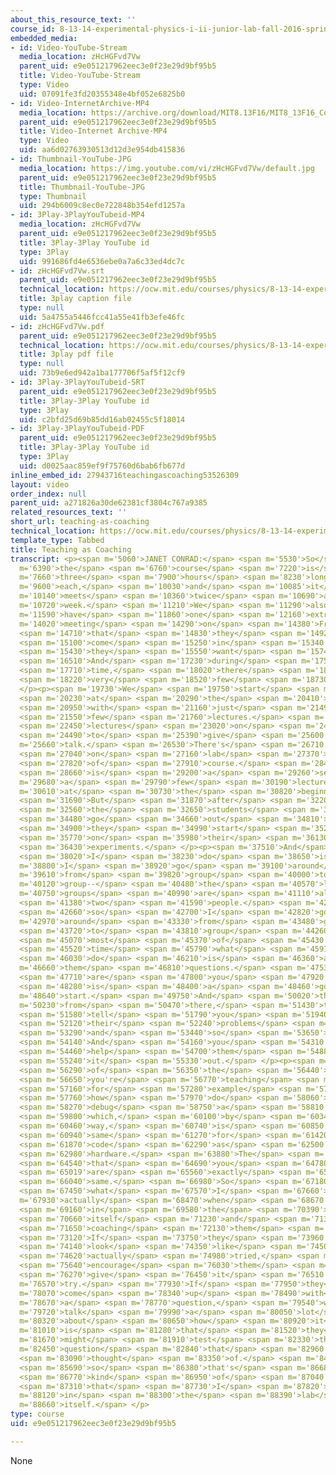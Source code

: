 ```yaml
---
about_this_resource_text: ''
course_id: 8-13-14-experimental-physics-i-ii-junior-lab-fall-2016-spring-2017
embedded_media:
- id: Video-YouTube-Stream
  media_location: zHcHGFvd7Vw
  parent_uid: e9e051217962eec3e0f23e29d9bf95b5
  title: Video-YouTube-Stream
  type: Video
  uid: 07091fe3fd20355348e4bf052e6825b0
- id: Video-InternetArchive-MP4
  media_location: https://archive.org/download/MIT8.13F16/MIT8_13F16_Conrad_Teaching_as_Coaching_300k.mp4
  parent_uid: e9e051217962eec3e0f23e29d9bf95b5
  title: Video-Internet Archive-MP4
  type: Video
  uid: aa6d02763930513d12d3e954db415836
- id: Thumbnail-YouTube-JPG
  media_location: https://img.youtube.com/vi/zHcHGFvd7Vw/default.jpg
  parent_uid: e9e051217962eec3e0f23e29d9bf95b5
  title: Thumbnail-YouTube-JPG
  type: Thumbnail
  uid: 294b6009c8ec0e722848b354efd1257a
- id: 3Play-3PlayYouTubeid-MP4
  media_location: zHcHGFvd7Vw
  parent_uid: e9e051217962eec3e0f23e29d9bf95b5
  title: 3Play-3Play YouTube id
  type: 3Play
  uid: 991686fd4e6536ebe0a7a6c33ed4dc7c
- id: zHcHGFvd7Vw.srt
  parent_uid: e9e051217962eec3e0f23e29d9bf95b5
  technical_location: https://ocw.mit.edu/courses/physics/8-13-14-experimental-physics-i-ii-junior-lab-fall-2016-spring-2017/instructor-insights/prof.-janet-conrads-insights/teaching-as-coaching/zHcHGFvd7Vw.srt
  title: 3play caption file
  type: null
  uid: 5a4755a5446fcc41a55e41fb3efe46fc
- id: zHcHGFvd7Vw.pdf
  parent_uid: e9e051217962eec3e0f23e29d9bf95b5
  technical_location: https://ocw.mit.edu/courses/physics/8-13-14-experimental-physics-i-ii-junior-lab-fall-2016-spring-2017/instructor-insights/prof.-janet-conrads-insights/teaching-as-coaching/zHcHGFvd7Vw.pdf
  title: 3play pdf file
  type: null
  uid: 73b9e6ed942a1ba177706f5af5f12cf9
- id: 3Play-3PlayYouTubeid-SRT
  parent_uid: e9e051217962eec3e0f23e29d9bf95b5
  title: 3Play-3Play YouTube id
  type: 3Play
  uid: c2bfd25d69b85dd16ab02455c5f18014
- id: 3Play-3PlayYouTubeid-PDF
  parent_uid: e9e051217962eec3e0f23e29d9bf95b5
  title: 3Play-3Play YouTube id
  type: 3Play
  uid: d0025aac859ef9f75760d6bab6fb677d
inline_embed_id: 27943716teachingascoaching53526309
layout: video
order_index: null
parent_uid: a271826a30de62381cf3804c767a9385
related_resources_text: ''
short_url: teaching-as-coaching
technical_location: https://ocw.mit.edu/courses/physics/8-13-14-experimental-physics-i-ii-junior-lab-fall-2016-spring-2017/instructor-insights/prof.-janet-conrads-insights/teaching-as-coaching
template_type: Tabbed
title: Teaching as Coaching
transcript: <p><span m='5060'>JANET CONRAD:</span> <span m='5530'>So</span> <span
  m='6390'>the</span> <span m='6760'>course</span> <span m='7220'>is</span> <span
  m='7660'>three</span> <span m='7900'>hours</span> <span m='8230'>long</span> <span
  m='9600'>each,</span> <span m='10030'>and</span> <span m='10085'>it</span> <span
  m='10140'>meets</span> <span m='10360'>twice</span> <span m='10690'>a</span> <span
  m='10720'>week.</span> <span m='11210'>We</span> <span m='11290'>also</span> <span
  m='11590'>have</span> <span m='11860'>one</span> <span m='12160'>extra</span> <span
  m='14020'>meeting</span> <span m='14290'>on</span> <span m='14380'>Friday</span>
  <span m='14710'>that</span> <span m='14830'>they</span> <span m='14920'>can</span>
  <span m='15100'>come</span> <span m='15250'>in</span> <span m='15340'>if</span>
  <span m='15430'>they</span> <span m='15550'>want</span> <span m='15740'>to.</span>
  <span m='16510'>And</span> <span m='17230'>during</span> <span m='17590'>that</span>
  <span m='17710'>time,</span> <span m='18020'>there</span> <span m='18070'>are</span>
  <span m='18220'>very</span> <span m='18520'>few</span> <span m='18730'>lectures.</span>
  </p><p><span m='19730'>We</span> <span m='19750'>start</span> <span m='20080'>out</span>
  <span m='20230'>at</span> <span m='20290'>the</span> <span m='20410'>beginning</span>
  <span m='20950'>with</span> <span m='21160'>just</span> <span m='21490'>a</span>
  <span m='21550'>few</span> <span m='21760'>lectures.</span> <span m='22240'>There's</span>
  <span m='22450'>lectures</span> <span m='23020'>on</span> <span m='24190'>how</span>
  <span m='24490'>to</span> <span m='25390'>give</span> <span m='25600'>a</span> <span
  m='25660'>talk.</span> <span m='26530'>There's</span> <span m='26710'>lectures</span>
  <span m='27040'>on</span> <span m='27160'>lab</span> <span m='27370'>safety</span>
  <span m='27820'>of</span> <span m='27910'>course.</span> <span m='28480'>There</span>
  <span m='28660'>is</span> <span m='29200'>a</span> <span m='29260'>set,</span> <span
  m='29680'>a</span> <span m='29790'>few</span> <span m='30190'>lectures</span> <span
  m='30610'>at</span> <span m='30730'>the</span> <span m='30820'>beginning.</span>
  <span m='31690'>But</span> <span m='31870'>after</span> <span m='32200'>that,</span>
  <span m='32560'>the</span> <span m='32650'>students</span> <span m='34000'>immediately</span>
  <span m='34480'>go</span> <span m='34660'>out</span> <span m='34810'>and</span>
  <span m='34900'>they</span> <span m='34990'>start</span> <span m='35290'>working</span>
  <span m='35770'>on</span> <span m='35980'>their</span> <span m='36130'>different</span>
  <span m='36430'>experiments.</span> </p><p><span m='37510'>And</span> <span m='37840'>what</span>
  <span m='38020'>I</span> <span m='38230'>do</span> <span m='38650'>is</span> <span
  m='38800'>I</span> <span m='38920'>go</span> <span m='39100'>around</span> <span
  m='39610'>from</span> <span m='39820'>group</span> <span m='40000'>to</span> <span
  m='40120'>group--</span> <span m='40480'>the</span> <span m='40570'>lab</span> <span
  m='40750'>groups</span> <span m='40990'>are</span> <span m='41110'>always</span>
  <span m='41380'>two</span> <span m='41590'>people.</span> <span m='42560'>And</span>
  <span m='42660'>so</span> <span m='42700'>I</span> <span m='42820'>go</span> <span
  m='42970'>around</span> <span m='43330'>from</span> <span m='43480'>group</span>
  <span m='43720'>to</span> <span m='43810'>group</span> <span m='44260'>and</span>
  <span m='45070'>most</span> <span m='45370'>of</span> <span m='45430'>the</span>
  <span m='45520'>time</span> <span m='45790'>what</span> <span m='45910'>I</span>
  <span m='46030'>do</span> <span m='46210'>is</span> <span m='46360'>ask</span> <span
  m='46660'>them</span> <span m='46810'>questions.</span> <span m='47530'>What</span>
  <span m='47710'>are</span> <span m='47800'>you</span> <span m='47920'>doing</span>
  <span m='48280'>is</span> <span m='48400'>a</span> <span m='48460'>good</span> <span
  m='48640'>start.</span> <span m='49750'>And</span> <span m='50020'>then</span> <span
  m='50230'>from</span> <span m='50470'>there,</span> <span m='51430'>they'll</span>
  <span m='51580'>tell</span> <span m='51790'>you</span> <span m='51940'>where</span>
  <span m='52120'>their</span> <span m='52240'>problems</span> <span m='52750'>are</span>
  <span m='53290'>and</span> <span m='53440'>so</span> <span m='53650'>forth.</span>
  <span m='54140'>And</span> <span m='54160'>you</span> <span m='54310'>can</span>
  <span m='54460'>help</span> <span m='54700'>them</span> <span m='54880'>figure</span>
  <span m='55240'>it</span> <span m='55330'>out.</span> </p><p><span m='56080'>One</span>
  <span m='56290'>of</span> <span m='56350'>the</span> <span m='56440'>things</span>
  <span m='56650'>you're</span> <span m='56770'>teaching</span> <span m='57070'>them</span>
  <span m='57160'>for</span> <span m='57280'>example</span> <span m='57640'>is</span>
  <span m='57760'>how</span> <span m='57970'>do</span> <span m='58060'>you</span>
  <span m='58270'>debug</span> <span m='58750'>a</span> <span m='58810'>system,</span>
  <span m='59800'>which,</span> <span m='60100'>by</span> <span m='60340'>the</span>
  <span m='60460'>way,</span> <span m='60740'>is</span> <span m='60850'>the</span>
  <span m='60940'>same</span> <span m='61270'>for</span> <span m='61420'>debugging</span>
  <span m='61870'>code</span> <span m='62290'>as</span> <span m='62500'>debugging</span>
  <span m='62980'>hardware.</span> <span m='63880'>The</span> <span m='64090'>approaches</span>
  <span m='64540'>that</span> <span m='64690'>you</span> <span m='64780'>take</span>
  <span m='65019'>are</span> <span m='65560'>exactly</span> <span m='65950'>the</span>
  <span m='66040'>same.</span> <span m='66980'>So</span> <span m='67180'>that's</span>
  <span m='67450'>what</span> <span m='67570'>I</span> <span m='67660'>do</span> <span
  m='67930'>actually</span> <span m='68470'>when</span> <span m='68670'>I'm</span>
  <span m='69160'>in</span> <span m='69580'>the</span> <span m='70390'>lab</span>
  <span m='70660'>itself</span> <span m='71230'>and</span> <span m='71380'>I'm</span>
  <span m='71650'>coaching</span> <span m='72130'>them</span> <span m='72310'>along.</span>
  <span m='73120'>If</span> <span m='73750'>they</span> <span m='73960'>don't</span>
  <span m='74140'>look</span> <span m='74350'>like</span> <span m='74500'>they've</span>
  <span m='74620'>actually</span> <span m='74980'>tried,</span> <span m='75520'>I</span>
  <span m='75640'>encourage</span> <span m='76030'>them</span> <span m='76150'>to</span>
  <span m='76270'>give</span> <span m='76450'>it</span> <span m='76510'>a</span> <span
  m='76570'>try.</span> <span m='77930'>If</span> <span m='77950'>they</span> <span
  m='78070'>come</span> <span m='78340'>up</span> <span m='78490'>with</span> <span
  m='78670'>a</span> <span m='78770'>question,</span> <span m='79540'>we</span> <span
  m='79720'>talk</span> <span m='79990'>a</span> <span m='80050'>lot</span> <span
  m='80320'>about</span> <span m='80650'>how</span> <span m='80920'>it</span> <span
  m='81010'>is</span> <span m='81280'>that</span> <span m='81520'>they</span> <span
  m='81670'>might</span> <span m='81910'>test</span> <span m='82330'>the</span> <span
  m='82450'>question</span> <span m='82840'>that</span> <span m='82960'>they</span>
  <span m='83090'>thought</span> <span m='83350'>of.</span> <span m='84740'>And</span>
  <span m='85690'>so</span> <span m='86380'>that's</span> <span m='86680'>the</span>
  <span m='86770'>kind</span> <span m='86950'>of</span> <span m='87040'>thing</span>
  <span m='87310'>that</span> <span m='87730'>I</span> <span m='87820'>do</span> <span
  m='88120'>in</span> <span m='88300'>the</span> <span m='88390'>lab</span> <span
  m='88660'>itself.</span> </p>
type: course
uid: e9e051217962eec3e0f23e29d9bf95b5

---
```

None